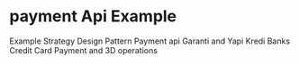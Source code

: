 # payment Api Example

Example Strategy Design Pattern  Payment api
Garanti and Yapi Kredi Banks Credit Card Payment and 3D operations 

